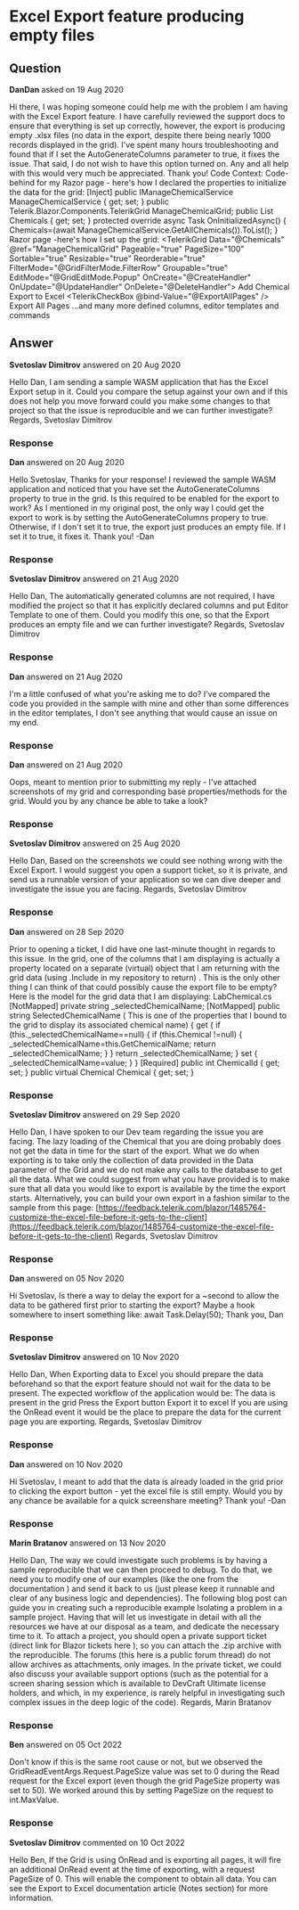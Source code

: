 # Excel Export feature producing empty files

## Question

**DanDan** asked on 19 Aug 2020

Hi there, I was hoping someone could help me with the problem I am having with the Excel Export feature. I have carefully reviewed the support docs to ensure that everything is set up correctly, however, the export is producing empty .xlsx files (no data in the export, despite there being nearly 1000 records displayed in the grid). I've spent many hours troubleshooting and found that if I set the AutoGenerateColumns parameter to true, it fixes the issue. That said, I do not wish to have this option turned on. Any and all help with this would very much be appreciated. Thank you! Code Context: Code-behind for my Razor page - here's how I declared the properties to initialize the data for the grid: [Inject] public IManageChemicalService ManageChemicalService { get; set; } public Telerik.Blazor.Components.TelerikGrid<Chemical> ManageChemicalGrid; public List<Chemical> Chemicals { get; set; } protected override async Task OnInitializedAsync() { Chemicals=(await ManageChemicalService.GetAllChemicals()).ToList(); } Razor page -here's how I set up the grid: <TelerikGrid Data="@Chemicals" @ref="ManageChemicalGrid" Pageable="true" PageSize="100" Sortable="true" Resizable="true" Reorderable="true" FilterMode="@GridFilterMode.FilterRow" Groupable="true" EditMode="@GridEditMode.Popup" OnCreate="@CreateHandler" OnUpdate="@UpdateHandler" OnDelete="@DeleteHandler"> <GridToolBar> <GridCommandButton Command="Add" Icon="add">Add Chemical</GridCommandButton> <GridCommandButton OnClick="@ShowLoadingSign" Command="ExcelExport" Icon="@IconName.FileExcel">Export to Excel</GridCommandButton> <label><TelerikCheckBox @bind-Value="@ExportAllPages" />&nbsp; Export All Pages</label> </GridToolBar> <GridExport> <GridExcelExport FileName="ChemicalsExport" AllPages="@ExportAllPages" /> </GridExport> <GridColumns> <GridColumn Field="@(nameof(Chemical.Id))" Editable="false" Filterable="false" Width="4%"> </GridColumn> ...and many more defined columns, editor templates and commands

## Answer

**Svetoslav Dimitrov** answered on 20 Aug 2020

Hello Dan, I am sending a sample WASM application that has the Excel Export setup in it. Could you compare the setup against your own and if this does not help you move forward could you make some changes to that project so that the issue is reproducible and we can further investigate? Regards, Svetoslav Dimitrov

### Response

**Dan** answered on 20 Aug 2020

Hello Svetoslav, Thanks for your response! I reviewed the sample WASM application and noticed that you have set the AutoGenerateColumns property to true in the grid. Is this required to be enabled for the export to work? As I mentioned in my original post, the only way I could get the export to work is by setting the AutoGenerateColumns propery to true. Otherwise, if I don't set it to true, the export just produces an empty file. If I set it to true, it fixes it. Thank you! -Dan

### Response

**Svetoslav Dimitrov** answered on 21 Aug 2020

Hello Dan, The automatically generated columns are not required, I have modified the project so that it has explicitly declared columns and put Editor Template to one of them. Could you modify this one, so that the Export produces an empty file and we can further investigate? Regards, Svetoslav Dimitrov

### Response

**Dan** answered on 21 Aug 2020

I'm a little confused of what you're asking me to do? I've compared the code you provided in the sample with mine and other than some differences in the editor templates, I don't see anything that would cause an issue on my end.

### Response

**Dan** answered on 21 Aug 2020

Oops, meant to mention prior to submitting my reply - I've attached screenshots of my grid and corresponding base properties/methods for the grid. Would you by any chance be able to take a look?

### Response

**Svetoslav Dimitrov** answered on 25 Aug 2020

Hello Dan, Based on the screenshots we could see nothing wrong with the Excel Export. I would suggest you open a support ticket, so it is private, and send us a runnable version of your application so we can dive deeper and investigate the issue you are facing. Regards, Svetoslav Dimitrov

### Response

**Dan** answered on 28 Sep 2020

Prior to opening a ticket, I did have one last-minute thought in regards to this issue. In the grid, one of the columns that I am displaying is actually a property located on a separate (virtual) object that I am returning with the grid data (using .Include in my repository to return) . This is the only other thing I can think of that could possibly cause the export file to be empty? Here is the model for the grid data that I am displaying: LabChemical.cs [NotMapped] private string _selectedChemicalName; [NotMapped] public string SelectedChemicalName ( This is one of the properties that I bound to the grid to display its associated chemical name) { get { if (this._selectedChemicalName==null) { if (this.Chemical !=null) { _selectedChemicalName=this.GetChemicalName; return _selectedChemicalName; } } return _selectedChemicalName; } set { _selectedChemicalName=value; } } [Required] public int ChemicalId { get; set; } public virtual Chemical Chemical { get; set; }

### Response

**Svetoslav Dimitrov** answered on 29 Sep 2020

Hello Dan, I have spoken to our Dev team regarding the issue you are facing. The lazy loading of the Chemical that you are doing probably does not get the data in time for the start of the export. What we do when exporting is to take only the collection of data provided in the Data parameter of the Grid and we do not make any calls to the database to get all the data. What we could suggest from what you have provided is to make sure that all data you would like to export is available by the time the export starts. Alternatively, you can build your own export in a fashion similar to the sample from this page: [https://feedback.telerik.com/blazor/1485764-customize-the-excel-file-before-it-gets-to-the-client](https://feedback.telerik.com/blazor/1485764-customize-the-excel-file-before-it-gets-to-the-client) Regards, Svetoslav Dimitrov

### Response

**Dan** answered on 05 Nov 2020

Hi Svetoslav, Is there a way to delay the export for a ~second to allow the data to be gathered first prior to starting the export? Maybe a hook somewhere to insert something like: await Task.Delay(50); Thank you, Dan

### Response

**Svetoslav Dimitrov** answered on 10 Nov 2020

Hello Dan, When Exporting data to Excel you should prepare the data beforehand so that the export feature should not wait for the data to be present. The expected workflow of the application would be: The data is present in the grid Press the Export button Export it to excel If you are using the OnRead event it would be the place to prepare the data for the current page you are exporting. Regards, Svetoslav Dimitrov

### Response

**Dan** answered on 10 Nov 2020

Hi Svetoslav, I meant to add that the data is already loaded in the grid prior to clicking the export button - yet the excel file is still empty. Would you by any chance be available for a quick screenshare meeting? Thank you! -Dan

### Response

**Marin Bratanov** answered on 13 Nov 2020

Hello Dan, The way we could investigate such problems is by having a sample reproducible that we can then proceed to debug. To do that, we need you to modify one of our examples (like the one from the documentation ) and send it back to us (just please keep it runnable and clear of any business logic and dependencies). The following blog post can guide you in creating such a reproducible example Isolating a problem in a sample project. Having that will let us investigate in detail with all the resources we have at our disposal as a team, and dedicate the necessary time to it. To attach a project, you should open a private support ticket (direct link for Blazor tickets here ), so you can attach the .zip archive with the reproducible. The forums (this here is a public forum thread) do not allow archives as attachments, only images. In the private ticket, we could also discuss your available support options (such as the potential for a screen sharing session which is available to DevCraft Ultimate license holders, and which, in my experience, is rarely helpful in investigating such complex issues in the deep logic of the code). Regards, Marin Bratanov

### Response

**Ben** answered on 05 Oct 2022

Don't know if this is the same root cause or not, but we observed the GridReadEventArgs.Request.PageSize value was set to 0 during the Read request for the Excel export (even though the grid PageSize property was set to 50). We worked around this by setting PageSize on the request to int.MaxValue.

### Response

**Svetoslav Dimitrov** commented on 10 Oct 2022

Hello Ben, If the Grid is using OnRead and is exporting all pages, it will fire an additional OnRead event at the time of exporting, with a request PageSize of 0. This will enable the component to obtain all data. You can see the Export to Excel documentation article (Notes section) for more information.
